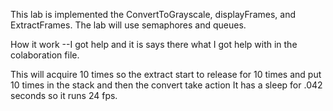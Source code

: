 This lab is implemented the ConvertToGrayscale, displayFrames, and ExtractFrames. The lab will use semaphores and queues.

How it work
--I got help and it is says there what I got help with in the colaboration file.

This will acquire 10 times so the extract start to release for 10 times and put 10 times in the stack and then the convert take action
It has a sleep for .042 seconds so it runs 24 fps.